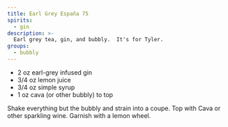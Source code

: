 ```yaml
---
title: Earl Grey España 75
spirits:
  - gin
description: >-
  Earl grey tea, gin, and bubbly.  It's for Tyler.
groups:
  - bubbly
---
```


- 2 oz earl-grey infused gin
- 3/4 oz lemon juice
- 3/4 oz simple syrup
- 1 oz cava (or other bubbly) to top


Shake everything but the bubbly and strain into a coupe.  Top with Cava or other sparkling wine.  Garnish with a lemon wheel.